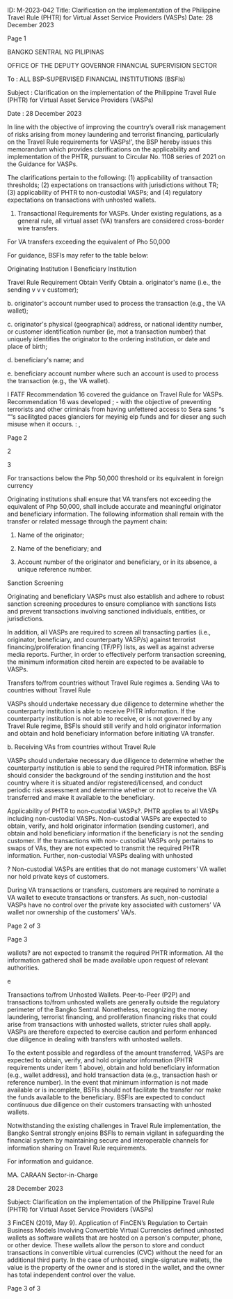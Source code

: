 ID: M-2023-042
Title: Clarification on the implementation of the Philippine Travel Rule (PHTR) for Virtual Asset Service Providers (VASPs)
Date: 28 December 2023

Page 1

BANGKO SENTRAL NG PILIPINAS

OFFICE OF THE DEPUTY GOVERNOR FINANCIAL SUPERVISION SECTOR

To : ALL BSP-SUPERVISED FINANCIAL INSTITUTIONS (BSFIs)

Subject : Clarification on the implementation of the Philippine Travel Rule (PHTR) for Virtual Asset Service Providers (VASPs)

Date : 28 December 2023

In line with the objective of improving the country’s overall risk management of risks arising from money laundering and terrorist financing, particularly on the Travel Rule requirements for VASPs!', the BSP hereby issues this memorandum which provides clarifications on the applicability and implementation of the PHTR, pursuant to Circular No. 1108 series of 2021 on the Guidance for VASPs.

The clarifications pertain to the following: (1) applicability of transaction thresholds; (2) expectations on transactions with jurisdictions without TR; (3) applicability of PHTR to non-custodial VASPs; and (4) regulatory expectations on transactions with unhosted wallets.

1. Transactional Requirements for VASPs. Under existing regulations, as a general rule, all virtual asset (VA) transfers are considered cross-border wire transfers.

For VA transfers exceeding the equivalent of Pho 50,000

For guidance, BSFls may refer to the table below:

Originating Institution I Beneficiary Institution

Travel Rule Requirement Obtain Verify Obtain a. originator's name (i.e., the sending v v v customer);

b. originator's account number used to process the transaction (e.g., the VA wallet);

c. originator's physical (geographical) address, or national identity number, or customer identification number (ie, mot a transaction number) that uniquely identifies the originator to the ordering institution, or date and place of birth;

d. beneficiary's name; and

e. beneficiary account number where such an account is used to process the transaction (e.g., the VA wallet).

I FATF Recommendation 16 covered the guidance on Travel Rule for VASPs. Recommendation 16 was developed ; - with the objective of preventing terrorists and other criminals from having unfettered access to Sera sans “s ““s sacilitgted paces glanciers for meyinig elp funds and for dieser ang such misuse when it occurs. : ,

Page 2

2

3

For transactions below the Php 50,000 threshold or its equivalent in foreign currency

Originating institutions shall ensure that VA transfers not exceeding the equivalent of Php 50,000, shall include accurate and meaningful originator and beneficiary information. The following information shall remain with the transfer or related message through the payment chain:

1. Name of the originator;

2. Name of the beneficiary; and

3. Account number of the originator and beneficiary, or in its absence, a unique reference number.

Sanction Screening

Originating and beneficiary VASPs must also establish and adhere to robust sanction screening procedures to ensure compliance with sanctions lists and prevent transactions involving sanctioned individuals, entities, or jurisdictions.

In addition, all VASPs are required to screen all transacting parties (i.e., originator, beneficiary, and counterparty VASP/s) against terrorist financing/proliferation financing (TF/PF) lists, as well as against adverse media reports. Further, in order to effectively perform transaction screening, the minimum information cited herein are expected to be available to VASPs.

Transfers to/from countries without Travel Rule regimes a. Sending VAs to countries without Travel Rule

VASPs should undertake necessary due diligence to determine whether the counterparty institution is able to receive PHTR information. If the counterparty institution is not able to receive, or is not governed by any Travel Rule regime, BSFIs should still verify and hold originator information and obtain and hold beneficiary information before initiating VA transfer.

b. Receiving VAs from countries without Travel Rule

VASPs should undertake necessary due diligence to determine whether the counterparty institution is able to send the required PHTR information. BSFls should consider the background of the sending institution and the host country where it is situated and/or registered/licensed, and conduct periodic risk assessment and determine whether or not to receive the VA transferred and make it available to the beneficiary.

Applicability of PHTR to non-custodial VASPs?. PHTR applies to all VASPs including non-custodial VASPs. Non-custodial VASPs are expected to obtain, verify, and hold originator information (sending customer), and obtain and hold beneficiary information if the beneficiary is not the sending customer. If the transactions with non- custodial VASPs only pertains to swaps of VAs, they are not expected to transmit the required PHTR information. Further, non-custodial VASPs dealing with unhosted

? Non-custodial VASPs are entities that do not manage customers’ VA wallet nor hold private keys of customers.

During VA transactions or transfers, customers are required to nominate a VA wallet to execute transactions or transfers. As such, non-custodial VASPs have no control over the private key associated with customers’ VA wallet nor ownership of the customers’ VA/s.

Page 2 of 3

Page 3

wallets? are not expected to transmit the required PHTR information. All the information gathered shall be made available upon request of relevant authorities.

e

Transactions to/from Unhosted Wallets. Peer-to-Peer (P2P) and transactions to/from unhosted wallets are generally outside the regulatory perimeter of the Bangko Sentral. Nonetheless, recognizing the money laundering, terrorist financing, and proliferation financing risks that could arise from transactions with unhosted wallets, stricter rules shall apply. VASPs are therefore expected to exercise caution and perform enhanced due diligence in dealing with transfers with unhosted wallets.

To the extent possible and regardless of the amount transferred, VASPs are expected to obtain, verify, and hold originator information (PHTR requirements under item 1 above), obtain and hold beneficiary information (e.g., wallet address), and hold transaction data (e.g., transaction hash or reference number). In the event that minimum information is not made available or is incomplete, BSFls should not facilitate the transfer nor make the funds available to the beneficiary. BSFIs are expected to conduct continuous due diligence on their customers transacting with unhosted wallets.

Notwithstanding the existing challenges in Travel Rule implementation, the Bangko Sentral strongly enjoins BSFIs to remain vigilant in safeguarding the financial system by maintaining secure and interoperable channels for information sharing on Travel Rule requirements.

For information and guidance.

MA. CARAAN Sector-in-Charge

28 December 2023

Subject: Clarification on the implementation of the Philippine Travel Rule (PHTR) for Virtual Asset Service Providers (VASPs)

3 FinCEN (2019, May 9). Application of FinCEN’s Regulation to Certain Business Models Involving Convertible Virtual Currencies defined unhosted wallets as software wallets that are hosted on a person's computer, phone, or other device. These wallets allow the person to store and conduct transactions in convertible virtual currencies (CVC) without the need for an additional third party. In the case of unhosted, single-signature wallets, the value is the property of the owner and is stored in the wallet, and the owner has total independent control over the value.

Page 3 of 3